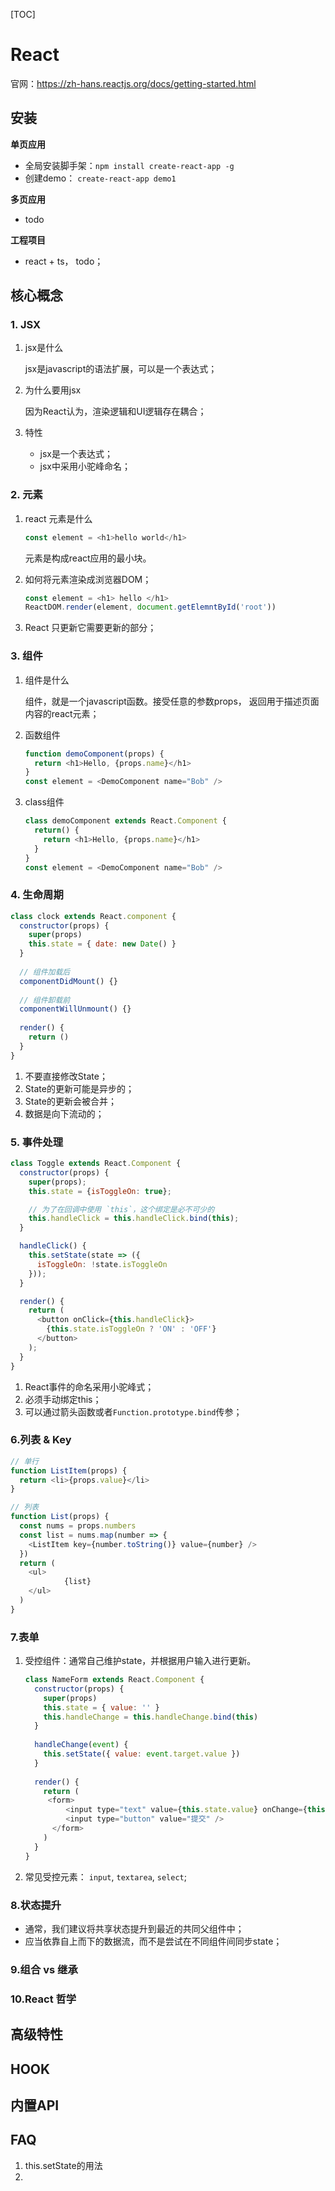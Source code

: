 [TOC]

# React

官网：https://zh-hans.reactjs.org/docs/getting-started.html

## 安装

**单页应用**

- 全局安装脚手架：`npm install create-react-app -g`
- 创建demo： `create-react-app demo1`

**多页应用**

- todo

**工程项目**

- react + ts， todo；

## 核心概念

### 1. JSX

1. jsx是什么

   jsx是javascript的语法扩展，可以是一个表达式；

2. 为什么要用jsx

   因为React认为，渲染逻辑和UI逻辑存在耦合；

3. 特性

   - jsx是一个表达式；
   - jsx中采用小驼峰命名；

### 2. 元素

1. react 元素是什么

   ```javascript
   const element = <h1>hello world</h1>
   ```

   元素是构成react应用的最小块。

   

2. 如何将元素渲染成浏览器DOM；

   ```javascript
   const element = <h1> hello </h1>
   ReactDOM.render(element, document.getElemntById('root'))
   ```

3. React 只更新它需要更新的部分；

### 3. 组件

1. 组件是什么

   组件，就是一个javascript函数。接受任意的参数props， 返回用于描述页面内容的react元素；

2. 函数组件

   ```javascript
   function demoComponent(props) {
     return <h1>Hello, {props.name}</h1>
   }
   const element = <DemoComponent name="Bob" />
   ```

3. class组件

   ```javascript
   class demoComponent extends React.Component {
     return() {
       return <h1>Hello, {props.name}</h1>
     }
   }
   const element = <DemoComponent name="Bob" />
   ```


### 4. 生命周期

```javascript
class clock extends React.component {
  constructor(props) {
    super(props)
    this.state = { date: new Date() }
  }
  
  // 组件加载后
  componentDidMount() {}
  
  // 组件卸载前
  componentWillUnmount() {}
  
  render() {
    return ()
  } 
}
```

1. 不要直接修改State；
2. State的更新可能是异步的；
3. State的更新会被合并；
4. 数据是向下流动的；

### 5. 事件处理

```javascript
class Toggle extends React.Component {
  constructor(props) {
    super(props);
    this.state = {isToggleOn: true};

    // 为了在回调中使用 `this`，这个绑定是必不可少的
    this.handleClick = this.handleClick.bind(this);
  }

  handleClick() {
    this.setState(state => ({
      isToggleOn: !state.isToggleOn
    }));
  }

  render() {
    return (
      <button onClick={this.handleClick}>
        {this.state.isToggleOn ? 'ON' : 'OFF'}
      </button>
    );
  }
}
```

1. React事件的命名采用小驼峰式；
2. 必须手动绑定this；
3. 可以通过箭头函数或者`Function.prototype.bind`传参；

### 6.列表 & Key

```javascript
// 单行
function ListItem(props) {
  return <li>{props.value}</li>
}

// 列表
function List(props) {
  const nums = props.numbers
  const list = nums.map(number => {
    <ListItem key={number.toString()} value={number} />
  })
  return (
    <ul>
			{list}
    </ul>
  )
}
```

### 7.表单

1. 受控组件：通常自己维护state，并根据用户输入进行更新。

   ```javascript
   class NameForm extends React.Component {
     constructor(props) {
       super(props)
       this.state = { value: '' }
       this.handleChange = this.handleChange.bind(this)
     }
     
     handleChange(event) {
       this.setState({ value: event.target.value })
     }
     
     render() {
       return (
       	<form>
         	<input type="text" value={this.state.value} onChange={this.handleChange} />
         	<input type="button" value="提交" />
         </form>
       )
     }
   }
   ```

2. 常见受控元素： `input`, `textarea`, `select`;

### 8.状态提升

- 通常，我们建议将共享状态提升到最近的共同父组件中；
- 应当依靠自上而下的数据流，而不是尝试在不同组件间同步state；

### 9.组合 vs 继承

### 10.React 哲学



## 高级特性





## HOOK

## 内置API

## FAQ

1. this.setState的用法
2. 